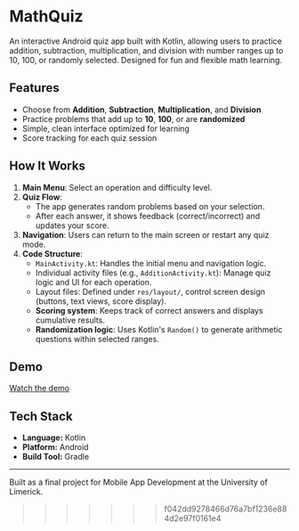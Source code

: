 # MathQuiz
An interactive Android quiz app built with Kotlin, allowing users to practice addition, subtraction, multiplication, and division with number ranges up to 10, 100, or randomly selected. Designed for fun and flexible math learning.

## Features
- Choose from **Addition**, **Subtraction**, **Multiplication**, and **Division**
- Practice problems that add up to **10**, **100**, or are **randomized**
- Simple, clean interface optimized for learning
- Score tracking for each quiz session


##  How It Works

1. **Main Menu**: Select an operation and difficulty level.
2. **Quiz Flow**:
   - The app generates random problems based on your selection.
   - After each answer, it shows feedback (correct/incorrect) and updates your score.
3. **Navigation**: Users can return to the main screen or restart any quiz mode.
4. **Code Structure**:
   - `MainActivity.kt`: Handles the initial menu and navigation logic.
   - Individual activity files (e.g., `AdditionActivity.kt`): Manage quiz logic and UI for each operation.
   - Layout files: Defined under `res/layout/`, control screen design (buttons, text views, score display).
   - **Scoring system**: Keeps track of correct answers and displays cumulative results.
   - **Randomization logic**: Uses Kotlin's `Random()` to generate arithmetic questions within selected ranges.

## Demo

[Watch the demo](https://youtu.be/8M98Fg1thB4)


## Tech Stack
- **Language:** Kotlin
- **Platform:** Android
- **Build Tool:** Gradle




---

Built as a final project for Mobile App Development at the University of Limerick.
>>>>>>> f042dd9278466d76a7bf1236e884d2e97f0161e4
